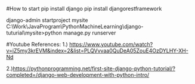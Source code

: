 #How to start 
pip install django
pip install djangorestframework

django-admin startproject mysite
 C:\Work\JavaProgram\PythonMachineLearning\django-tuturial\mysite>python manage.py runserver

#Youtube References:
1.) https://www.youtube.com/watch?v=iZ5my3krEVM&index=2&list=PLQVvvaa0QuDeA05ZouE4OzDYLHY-XH-Nd

2.)https://pythonprogramming.net/first-site-django-python-tutorial/?completed=/django-web-development-with-python-intro/